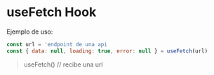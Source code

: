 # useFetch Hook

Ejemplo de uso:
```js
const url = 'endpoint de una api
const { data: null, loading: true, error: null } = useFetch(url)
```
> useFetch() // recibe una url